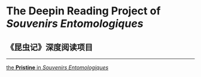 # The Deepin Reading Project of *Souvenirs Entomologiques*

## 《昆虫记》深度阅读项目

---

[the **Pristine** in *Souvenirs Entomologiques*](/deepin-reading-project/pristine)

